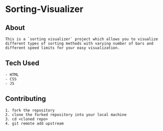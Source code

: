 # Sorting-Visualizer

## About
    This is a `sorting visualizer` project which allows you to visualize different types of sorting methods with varying number of bars and different speed limits for your easy visualization. 

## Tech Used
    - HTML
    - CSS
    - JS

## Contributing 
```
1. fork the repository
2. clone the forked repository into your local machine
3. cd <cloned repo>
4. git remote add upstream 
